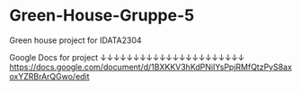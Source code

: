 # Green-House-Gruppe-5
Green house project for IDATA2304


Google Docs for project 
↓↓↓↓↓↓↓↓↓↓↓↓↓↓↓↓↓↓↓↓↓↓
https://docs.google.com/document/d/1BXKKV3hKdPNiIYsPpjRMfQtzPyS8axoxYZRBrArQGwo/edit

